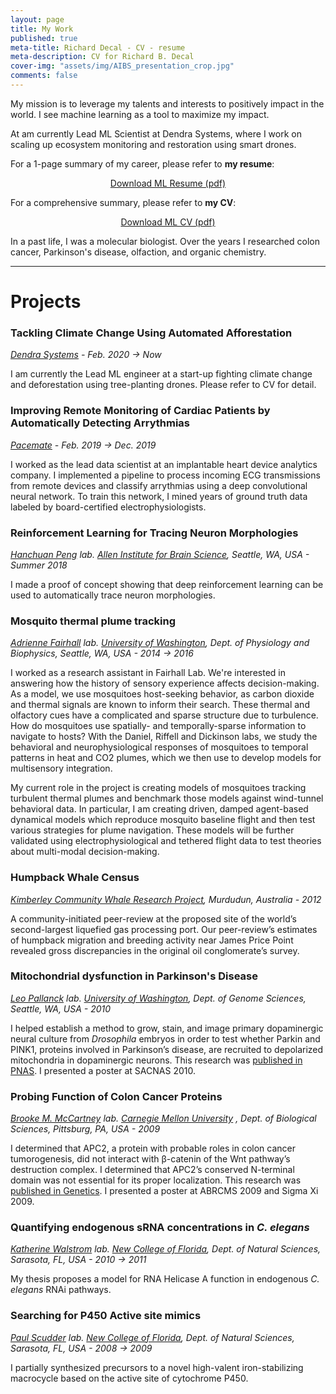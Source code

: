 ```yaml
---
layout: page 
title: My Work 
published: true 
meta-title: Richard Decal - CV - resume 
meta-description: CV for Richard B. Decal 
cover-img: "assets/img/AIBS_presentation_crop.jpg"
comments: false
---
```


My mission is to leverage my talents and interests to positively impact in the world. 
I see machine learning as a tool to maximize my impact. 

At am currently Lead ML Scientist at Dendra Systems, where I work on scaling up ecosystem monitoring and 
restoration using smart drones.

For a 1-page summary of my career, please refer to **my resume**:

<center>
<div class="get-started-wrap">
  <a class="btn btn-success btn-lg get-started-btn" href="https://raw.githubusercontent.com/crypdick/Decal-LaTeX-CV/master/Richard-Decal-resume.pdf">Download ML Resume (pdf)</a>
</div>
</center>

For a comprehensive summary, please refer to **my CV**:
<center>
<div class="get-started-wrap">
    <a class="btn btn-success btn-lg get-started-btn" href="https://raw.githubusercontent.com/crypdick/Decal-LaTeX-CV/master/RDecal-ML-CV.pdf">Download ML CV (pdf)</a>
</div>
</center>


In a past life, I was a molecular biologist. Over the years I researched colon cancer, Parkinson's disease, olfaction, and organic chemistry.

---

# Projects

### Tackling Climate Change Using Automated Afforestation

_[Dendra Systems](www.dendra.io) - Feb. 2020 → Now_

I am currently the Lead ML engineer at a start-up fighting climate change and deforestation using tree-planting drones. Please refer to CV for detail.

### Improving Remote Monitoring of Cardiac Patients by Automatically Detecting Arrythmias

_[Pacemate](www.pacemate.com) - Feb. 2019 → Dec. 2019_

I worked as the lead data scientist at an implantable heart device analytics company. I implemented a pipeline to
process incoming ECG transmissions from remote devices and classify arrythmias using a deep convolutional neural
network. To train this network, I mined years of ground truth data labeled by board-certified electrophysiologists.

### Reinforcement Learning for Tracing Neuron Morphologies

_[Hanchuan Peng](https://www.alleninstitute.org/what-we-do/brain-science/research/products-tools/vaa3d/)
lab. [Allen Institute for Brain Science](https://www.alleninstitute.org/what-we-do/brain-science/), Seattle, WA, USA -
Summer 2018_

I made a proof of concept showing that deep reinforcement learning can be used to automatically trace neuron
morphologies.

### Mosquito thermal plume tracking

_[Adrienne Fairhall](www.fairhalllab.com) lab. [University of Washington](uw.edu), Dept. of Physiology and Biophysics,
Seattle, WA, USA - 2014 → 2016_

I worked as a research assistant in Fairhall Lab. We're interested in answering how the history of sensory experience
affects decision-making. As a model, we use mosquitoes host-seeking behavior, as carbon dioxide and thermal signals are
known to inform their search. These thermal and olfactory cues have a complicated and sparse structure due to
turbulence. How do mosquitoes use spatially- and temporally-sparse information to navigate to hosts? With the Daniel,
Riffell and Dickinson labs, we study the behavioral and neurophysiological responses of mosquitoes to temporal patterns
in heat and CO2 plumes, which we then use to develop models for multisensory integration.

My current role in the project is creating models of mosquitoes tracking turbulent thermal plumes and benchmark those
models against wind-tunnel behavioral data. In particular, I am creating driven, damped agent-based dynamical models
which reproduce mosquito baseline flight and then test various strategies for plume navigation. These models will be
further validated using electrophysiological and tethered flight data to test theories about multi-modal decision-making.

### Humpback Whale Census

_[Kimberley Community Whale Research Project](https://kimberleycommunitywhaleresearch.wordpress.com/), Murdudun,
Australia - 2012_

A community-initiated peer-review at the proposed site of the world’s second-largest liquefied gas processing port. Our
peer-review’s estimates of humpback migration and breeding activity near James Price Point revealed gross discrepancies
in the original oil conglomerate’s survey.

### Mitochondrial dysfunction in Parkinson's Disease

_[Leo Pallanck](http://www.gs.washington.edu/faculty/pallanck.htm) lab. [University of Washington](uw.edu), Dept. of
Genome Sciences, Seattle, WA, USA - 2010_

I helped establish a method to grow, stain, and image primary dopaminergic neural culture from _Drosophila_ embryos in
order to test whether Parkin and PINK1, proteins involved in Parkinson’s disease, are recruited to depolarized
mitochondria in dopaminergic neurons. This research
was [published in PNAS](https://www.pnas.org/content/109/26/10438.short). I presented a poster at SACNAS 2010.

### Probing Function of Colon Cancer Proteins

_[Brooke M. McCartney](https://www.cmu.edu/bio/people/faculty/mccartney.html) lab. [Carnegie Mellon University](cmu.edu)
, Dept. of Biological Sciences, Pittsburg, PA, USA - 2009_

I determined that APC2, a protein with probable roles in colon cancer tumorogenesis, did not interact with β-catenin of
the Wnt pathway’s destruction complex. I determined that APC2’s conserved N-terminal domain was not essential for its
proper localization. This research was [published in Genetics](). I presented a poster at ABRCMS 2009 and Sigma Xi 2009.

### Quantifying endogenous sRNA concentrations in _C. elegans_

_[Katherine Walstrom](https://www.ncf.edu/directory/listing/katherine-walstrom/) lab. [New College of Florida](ncf.edu),
Dept. of Natural Sciences, Sarasota, FL, USA - 2010 → 2011_

My thesis proposes a model for RNA Helicase A function in endogenous _C. elegans_ RNAi pathways.

### Searching for P450 Active site mimics

_[Paul Scudder](https://www.ncf.edu/directory/listing/paul-scudder/) lab. [New College of Florida](ncf.edu), Dept. of
Natural Sciences, Sarasota, FL, USA - 2008 → 2009_

I partially synthesized precursors to a novel high-valent iron-stabilizing macrocycle based on the active site of
cytochrome P450.
